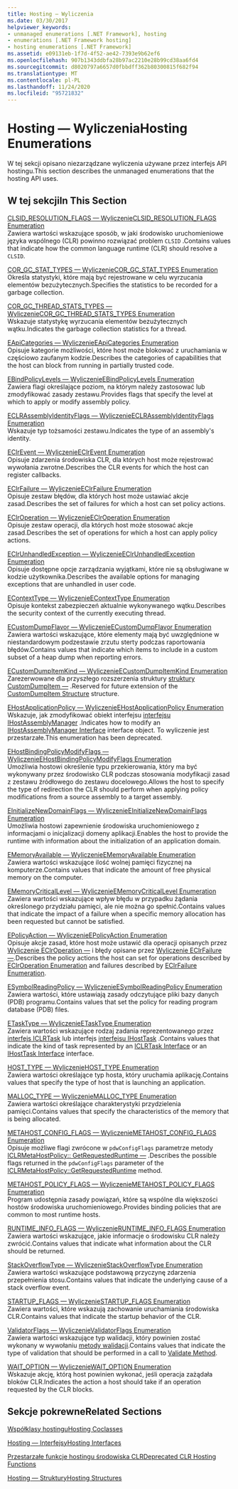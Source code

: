 ```yaml
---
title: Hosting — Wyliczenia
ms.date: 03/30/2017
helpviewer_keywords:
- unmanaged enumerations [.NET Framework], hosting
- enumerations [.NET Framework hosting]
- hosting enumerations [.NET Framework]
ms.assetid: e09131eb-1f7d-4f52-ae42-7393e9b62ef6
ms.openlocfilehash: 907b1343ddbfa28b97ac2210e28b99cd38aa6fd4
ms.sourcegitcommit: d8020797a6657d0fbbdff362b80300815f682f94
ms.translationtype: MT
ms.contentlocale: pl-PL
ms.lasthandoff: 11/24/2020
ms.locfileid: "95721832"
---
```

# <a name="hosting-enumerations"></a><span data-ttu-id="b42e4-102">Hosting — Wyliczenia</span><span class="sxs-lookup"><span data-stu-id="b42e4-102">Hosting Enumerations</span></span>

<span data-ttu-id="b42e4-103">W tej sekcji opisano niezarządzane wyliczenia używane przez interfejs API hostingu.</span><span class="sxs-lookup"><span data-stu-id="b42e4-103">This section describes the unmanaged enumerations that the hosting API uses.</span></span>  
  
## <a name="in-this-section"></a><span data-ttu-id="b42e4-104">W tej sekcji</span><span class="sxs-lookup"><span data-stu-id="b42e4-104">In This Section</span></span>  

 [<span data-ttu-id="b42e4-105">CLSID_RESOLUTION_FLAGS — Wyliczenie</span><span class="sxs-lookup"><span data-stu-id="b42e4-105">CLSID_RESOLUTION_FLAGS Enumeration</span></span>](clsid-resolution-flags-enumeration.md)  
 <span data-ttu-id="b42e4-106">Zawiera wartości wskazujące sposób, w jaki środowisko uruchomieniowe języka wspólnego (CLR) powinno rozwiązać problem `CLSID` .</span><span class="sxs-lookup"><span data-stu-id="b42e4-106">Contains values that indicate how the common language runtime (CLR) should resolve a `CLSID`.</span></span>  
  
 [<span data-ttu-id="b42e4-107">COR_GC_STAT_TYPES — Wyliczenie</span><span class="sxs-lookup"><span data-stu-id="b42e4-107">COR_GC_STAT_TYPES Enumeration</span></span>](cor-gc-stat-types-enumeration.md)  
 <span data-ttu-id="b42e4-108">Określa statystyki, które mają być rejestrowane w celu wyrzucania elementów bezużytecznych.</span><span class="sxs-lookup"><span data-stu-id="b42e4-108">Specifies the statistics to be recorded for a garbage collection.</span></span>  
  
 [<span data-ttu-id="b42e4-109">COR_GC_THREAD_STATS_TYPES — Wyliczenie</span><span class="sxs-lookup"><span data-stu-id="b42e4-109">COR_GC_THREAD_STATS_TYPES Enumeration</span></span>](cor-gc-thread-stats-types-enumeration.md)  
 <span data-ttu-id="b42e4-110">Wskazuje statystykę wyrzucania elementów bezużytecznych wątku.</span><span class="sxs-lookup"><span data-stu-id="b42e4-110">Indicates the garbage collection statistics for a thread.</span></span>  
  
 [<span data-ttu-id="b42e4-111">EApiCategories — Wyliczenie</span><span class="sxs-lookup"><span data-stu-id="b42e4-111">EApiCategories Enumeration</span></span>](eapicategories-enumeration.md)  
 <span data-ttu-id="b42e4-112">Opisuje kategorie możliwości, które host może blokować z uruchamiania w częściowo zaufanym kodzie.</span><span class="sxs-lookup"><span data-stu-id="b42e4-112">Describes the categories of capabilities that the host can block from running in partially trusted code.</span></span>  
  
 [<span data-ttu-id="b42e4-113">EBindPolicyLevels — Wyliczenie</span><span class="sxs-lookup"><span data-stu-id="b42e4-113">EBindPolicyLevels Enumeration</span></span>](ebindpolicylevels-enumeration.md)  
 <span data-ttu-id="b42e4-114">Zawiera flagi określające poziom, na którym należy zastosować lub zmodyfikować zasady zestawu.</span><span class="sxs-lookup"><span data-stu-id="b42e4-114">Provides flags that specify the level at which to apply or modify assembly policy.</span></span>  
  
 [<span data-ttu-id="b42e4-115">ECLRAssemblyIdentityFlags — Wyliczenie</span><span class="sxs-lookup"><span data-stu-id="b42e4-115">ECLRAssemblyIdentityFlags Enumeration</span></span>](eclrassemblyidentityflags-enumeration.md)  
 <span data-ttu-id="b42e4-116">Wskazuje typ tożsamości zestawu.</span><span class="sxs-lookup"><span data-stu-id="b42e4-116">Indicates the type of an assembly's identity.</span></span>  
  
 [<span data-ttu-id="b42e4-117">EClrEvent — Wyliczenie</span><span class="sxs-lookup"><span data-stu-id="b42e4-117">EClrEvent Enumeration</span></span>](eclrevent-enumeration.md)  
 <span data-ttu-id="b42e4-118">Opisuje zdarzenia środowiska CLR, dla których host może rejestrować wywołania zwrotne.</span><span class="sxs-lookup"><span data-stu-id="b42e4-118">Describes the CLR events for which the host can register callbacks.</span></span>  
  
 [<span data-ttu-id="b42e4-119">EClrFailure — Wyliczenie</span><span class="sxs-lookup"><span data-stu-id="b42e4-119">EClrFailure Enumeration</span></span>](eclrfailure-enumeration.md)  
 <span data-ttu-id="b42e4-120">Opisuje zestaw błędów, dla których host może ustawiać akcje zasad.</span><span class="sxs-lookup"><span data-stu-id="b42e4-120">Describes the set of failures for which a host can set policy actions.</span></span>  
  
 [<span data-ttu-id="b42e4-121">EClrOperation — Wyliczenie</span><span class="sxs-lookup"><span data-stu-id="b42e4-121">EClrOperation Enumeration</span></span>](eclroperation-enumeration.md)  
 <span data-ttu-id="b42e4-122">Opisuje zestaw operacji, dla których host może stosować akcje zasad.</span><span class="sxs-lookup"><span data-stu-id="b42e4-122">Describes the set of operations for which a host can apply policy actions.</span></span>  
  
 [<span data-ttu-id="b42e4-123">EClrUnhandledException — Wyliczenie</span><span class="sxs-lookup"><span data-stu-id="b42e4-123">EClrUnhandledException Enumeration</span></span>](eclrunhandledexception-enumeration.md)  
 <span data-ttu-id="b42e4-124">Opisuje dostępne opcje zarządzania wyjątkami, które nie są obsługiwane w kodzie użytkownika.</span><span class="sxs-lookup"><span data-stu-id="b42e4-124">Describes the available options for managing exceptions that are unhandled in user code.</span></span>  
  
 [<span data-ttu-id="b42e4-125">EContextType — Wyliczenie</span><span class="sxs-lookup"><span data-stu-id="b42e4-125">EContextType Enumeration</span></span>](econtexttype-enumeration.md)  
 <span data-ttu-id="b42e4-126">Opisuje kontekst zabezpieczeń aktualnie wykonywanego wątku.</span><span class="sxs-lookup"><span data-stu-id="b42e4-126">Describes the security context of the currently executing thread.</span></span>  
  
 [<span data-ttu-id="b42e4-127">ECustomDumpFlavor — Wyliczenie</span><span class="sxs-lookup"><span data-stu-id="b42e4-127">ECustomDumpFlavor Enumeration</span></span>](ecustomdumpflavor-enumeration.md)  
 <span data-ttu-id="b42e4-128">Zawiera wartości wskazujące, które elementy mają być uwzględnione w niestandardowym podzestawie zrzutu sterty podczas raportowania błędów.</span><span class="sxs-lookup"><span data-stu-id="b42e4-128">Contains values that indicate which items to include in a custom subset of a heap dump when reporting errors.</span></span>  
  
 [<span data-ttu-id="b42e4-129">ECustomDumpItemKind — Wyliczenie</span><span class="sxs-lookup"><span data-stu-id="b42e4-129">ECustomDumpItemKind Enumeration</span></span>](ecustomdumpitemkind-enumeration.md)  
 <span data-ttu-id="b42e4-130">Zarezerwowane dla przyszłego rozszerzenia struktury [struktury CustomDumpItem —](customdumpitem-structure.md) .</span><span class="sxs-lookup"><span data-stu-id="b42e4-130">Reserved for future extension of the [CustomDumpItem Structure](customdumpitem-structure.md) structure.</span></span>  
  
 [<span data-ttu-id="b42e4-131">EHostApplicationPolicy — Wyliczenie</span><span class="sxs-lookup"><span data-stu-id="b42e4-131">EHostApplicationPolicy Enumeration</span></span>](ehostapplicationpolicy-enumeration.md)  
 <span data-ttu-id="b42e4-132">Wskazuje, jak zmodyfikować obiekt interfejsu [interfejsu IHostAssemblyManager](ihostassemblymanager-interface.md) .</span><span class="sxs-lookup"><span data-stu-id="b42e4-132">Indicates how to modify an [IHostAssemblyManager Interface](ihostassemblymanager-interface.md) interface object.</span></span> <span data-ttu-id="b42e4-133">To wyliczenie jest przestarzałe.</span><span class="sxs-lookup"><span data-stu-id="b42e4-133">This enumeration has been deprecated.</span></span>  
  
 [<span data-ttu-id="b42e4-134">EHostBindingPolicyModifyFlags — Wyliczenie</span><span class="sxs-lookup"><span data-stu-id="b42e4-134">EHostBindingPolicyModifyFlags Enumeration</span></span>](ehostbindingpolicymodifyflags-enumeration.md)  
 <span data-ttu-id="b42e4-135">Umożliwia hostowi określenie typu przekierowania, który ma być wykonywany przez środowisko CLR podczas stosowania modyfikacji zasad z zestawu źródłowego do zestawu docelowego.</span><span class="sxs-lookup"><span data-stu-id="b42e4-135">Allows the host to specify the type of redirection the CLR should perform when applying policy modifications from a source assembly to a target assembly.</span></span>  
  
 [<span data-ttu-id="b42e4-136">EInitializeNewDomainFlags — Wyliczenie</span><span class="sxs-lookup"><span data-stu-id="b42e4-136">EInitializeNewDomainFlags Enumeration</span></span>](einitializenewdomainflags-enumeration.md)  
 <span data-ttu-id="b42e4-137">Umożliwia hostowi zapewnienie środowiska uruchomieniowego z informacjami o inicjalizacji domeny aplikacji.</span><span class="sxs-lookup"><span data-stu-id="b42e4-137">Enables the host to provide the runtime with information about the initialization of an application domain.</span></span>  
  
 [<span data-ttu-id="b42e4-138">EMemoryAvailable — Wyliczenie</span><span class="sxs-lookup"><span data-stu-id="b42e4-138">EMemoryAvailable Enumeration</span></span>](ememoryavailable-enumeration.md)  
 <span data-ttu-id="b42e4-139">Zawiera wartości wskazujące ilość wolnej pamięci fizycznej na komputerze.</span><span class="sxs-lookup"><span data-stu-id="b42e4-139">Contains values that indicate the amount of free physical memory on the computer.</span></span>  
  
 [<span data-ttu-id="b42e4-140">EMemoryCriticalLevel — Wyliczenie</span><span class="sxs-lookup"><span data-stu-id="b42e4-140">EMemoryCriticalLevel Enumeration</span></span>](ememorycriticallevel-enumeration.md)  
 <span data-ttu-id="b42e4-141">Zawiera wartości wskazujące wpływ błędu w przypadku żądania określonego przydziału pamięci, ale nie można go spełnić.</span><span class="sxs-lookup"><span data-stu-id="b42e4-141">Contains values that indicate the impact of a failure when a specific memory allocation has been requested but cannot be satisfied.</span></span>  
  
 [<span data-ttu-id="b42e4-142">EPolicyAction — Wyliczenie</span><span class="sxs-lookup"><span data-stu-id="b42e4-142">EPolicyAction Enumeration</span></span>](epolicyaction-enumeration.md)  
 <span data-ttu-id="b42e4-143">Opisuje akcje zasad, które host może ustawić dla operacji opisanych przez [Wyliczenie EClrOperation —](eclroperation-enumeration.md) i błędy opisane przez [Wyliczenie EClrFailure —](eclrfailure-enumeration.md).</span><span class="sxs-lookup"><span data-stu-id="b42e4-143">Describes the policy actions the host can set for operations described by [EClrOperation Enumeration](eclroperation-enumeration.md) and failures described by [EClrFailure Enumeration](eclrfailure-enumeration.md).</span></span>  
  
 [<span data-ttu-id="b42e4-144">ESymbolReadingPolicy — Wyliczenie</span><span class="sxs-lookup"><span data-stu-id="b42e4-144">ESymbolReadingPolicy Enumeration</span></span>](esymbolreadingpolicy-enumeration.md)  
 <span data-ttu-id="b42e4-145">Zawiera wartości, które ustawiają zasady odczytujące pliki bazy danych (PDB) programu.</span><span class="sxs-lookup"><span data-stu-id="b42e4-145">Contains values that set the policy for reading program database (PDB) files.</span></span>  
  
 [<span data-ttu-id="b42e4-146">ETaskType — Wyliczenie</span><span class="sxs-lookup"><span data-stu-id="b42e4-146">ETaskType Enumeration</span></span>](etasktype-enumeration.md)  
 <span data-ttu-id="b42e4-147">Zawiera wartości wskazujące rodzaj zadania reprezentowanego przez [interfejs ICLRTask](iclrtask-interface.md) lub interfejs [interfejsu IHostTask](ihosttask-interface.md) .</span><span class="sxs-lookup"><span data-stu-id="b42e4-147">Contains values that indicate the kind of task represented by an [ICLRTask Interface](iclrtask-interface.md) or an [IHostTask Interface](ihosttask-interface.md) interface.</span></span>  
  
 [<span data-ttu-id="b42e4-148">HOST_TYPE — Wyliczenie</span><span class="sxs-lookup"><span data-stu-id="b42e4-148">HOST_TYPE Enumeration</span></span>](host-type-enumeration.md)  
 <span data-ttu-id="b42e4-149">Zawiera wartości określające typ hosta, który uruchamia aplikację.</span><span class="sxs-lookup"><span data-stu-id="b42e4-149">Contains values that specify the type of host that is launching an application.</span></span>  
  
 [<span data-ttu-id="b42e4-150">MALLOC_TYPE — Wyliczenie</span><span class="sxs-lookup"><span data-stu-id="b42e4-150">MALLOC_TYPE Enumeration</span></span>](malloc-type-enumeration.md)  
 <span data-ttu-id="b42e4-151">Zawiera wartości określające charakterystyki przydzielenia pamięci.</span><span class="sxs-lookup"><span data-stu-id="b42e4-151">Contains values that specify the characteristics of the memory that is being allocated.</span></span>  
  
 [<span data-ttu-id="b42e4-152">METAHOST_CONFIG_FLAGS — Wyliczenie</span><span class="sxs-lookup"><span data-stu-id="b42e4-152">METAHOST_CONFIG_FLAGS Enumeration</span></span>](metahost-config-flags-enumeration.md)  
 <span data-ttu-id="b42e4-153">Opisuje możliwe flagi zwrócone w `pdwConfigFlags` parametrze metody [ICLRMetaHostPolicy:: GetRequestedRuntime —](iclrmetahostpolicy-getrequestedruntime-method.md) .</span><span class="sxs-lookup"><span data-stu-id="b42e4-153">Describes the possible flags returned in the `pdwConfigFlags` parameter of the [ICLRMetaHostPolicy::GetRequestedRuntime](iclrmetahostpolicy-getrequestedruntime-method.md) method.</span></span>  
  
 [<span data-ttu-id="b42e4-154">METAHOST_POLICY_FLAGS — Wyliczenie</span><span class="sxs-lookup"><span data-stu-id="b42e4-154">METAHOST_POLICY_FLAGS Enumeration</span></span>](metahost-policy-flags-enumeration.md)  
 <span data-ttu-id="b42e4-155">Program udostępnia zasady powiązań, które są wspólne dla większości hostów środowiska uruchomieniowego.</span><span class="sxs-lookup"><span data-stu-id="b42e4-155">Provides binding policies that are common to most runtime hosts.</span></span>  
  
 [<span data-ttu-id="b42e4-156">RUNTIME_INFO_FLAGS — Wyliczenie</span><span class="sxs-lookup"><span data-stu-id="b42e4-156">RUNTIME_INFO_FLAGS Enumeration</span></span>](runtime-info-flags-enumeration.md)  
 <span data-ttu-id="b42e4-157">Zawiera wartości wskazujące, jakie informacje o środowisku CLR należy zwrócić.</span><span class="sxs-lookup"><span data-stu-id="b42e4-157">Contains values that indicate what information about the CLR should be returned.</span></span>  
  
 [<span data-ttu-id="b42e4-158">StackOverflowType — Wyliczenie</span><span class="sxs-lookup"><span data-stu-id="b42e4-158">StackOverflowType Enumeration</span></span>](stackoverflowtype-enumeration.md)  
 <span data-ttu-id="b42e4-159">Zawiera wartości wskazujące podstawową przyczynę zdarzenia przepełnienia stosu.</span><span class="sxs-lookup"><span data-stu-id="b42e4-159">Contains values that indicate the underlying cause of a stack overflow event.</span></span>  
  
 [<span data-ttu-id="b42e4-160">STARTUP_FLAGS — Wyliczenie</span><span class="sxs-lookup"><span data-stu-id="b42e4-160">STARTUP_FLAGS Enumeration</span></span>](startup-flags-enumeration.md)  
 <span data-ttu-id="b42e4-161">Zawiera wartości, które wskazują zachowanie uruchamiania środowiska CLR.</span><span class="sxs-lookup"><span data-stu-id="b42e4-161">Contains values that indicate the startup behavior of the CLR.</span></span>  
  
 [<span data-ttu-id="b42e4-162">ValidatorFlags — Wyliczenie</span><span class="sxs-lookup"><span data-stu-id="b42e4-162">ValidatorFlags Enumeration</span></span>](validatorflags-enumeration.md)  
 <span data-ttu-id="b42e4-163">Zawiera wartości wskazujące typ walidacji, który powinien zostać wykonany w wywołaniu [metody walidacji](iclrvalidator-validate-method.md).</span><span class="sxs-lookup"><span data-stu-id="b42e4-163">Contains values that indicate the type of validation that should be performed in a call to [Validate Method](iclrvalidator-validate-method.md).</span></span>  
  
 [<span data-ttu-id="b42e4-164">WAIT_OPTION — Wyliczenie</span><span class="sxs-lookup"><span data-stu-id="b42e4-164">WAIT_OPTION Enumeration</span></span>](wait-option-enumeration.md)  
 <span data-ttu-id="b42e4-165">Wskazuje akcję, którą host powinien wykonać, jeśli operacja zażądała bloków CLR.</span><span class="sxs-lookup"><span data-stu-id="b42e4-165">Indicates the action a host should take if an operation requested by the CLR blocks.</span></span>  
  
## <a name="related-sections"></a><span data-ttu-id="b42e4-166">Sekcje pokrewne</span><span class="sxs-lookup"><span data-stu-id="b42e4-166">Related Sections</span></span>  

 [<span data-ttu-id="b42e4-167">Współklasy hostingu</span><span class="sxs-lookup"><span data-stu-id="b42e4-167">Hosting Coclasses</span></span>](hosting-coclasses.md)  
  
 [<span data-ttu-id="b42e4-168">Hosting — Interfejsy</span><span class="sxs-lookup"><span data-stu-id="b42e4-168">Hosting Interfaces</span></span>](hosting-interfaces.md)  
  
 [<span data-ttu-id="b42e4-169">Przestarzałe funkcje hostingu środowiska CLR</span><span class="sxs-lookup"><span data-stu-id="b42e4-169">Deprecated CLR Hosting Functions</span></span>](deprecated-clr-hosting-functions.md)  
  
 [<span data-ttu-id="b42e4-170">Hosting — Struktury</span><span class="sxs-lookup"><span data-stu-id="b42e4-170">Hosting Structures</span></span>](hosting-structures.md)
